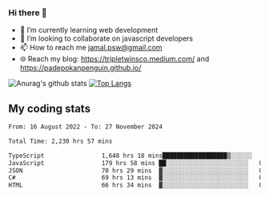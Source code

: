 ### Hi there 👋

<!--
**padepokanpenguin/padepokanpenguin** is a ✨ _special_ ✨ repository because its `README.md` (this file) appears on your GitHub profile.
-->

- 🌱 I’m currently learning  web development
- 👯 I’m looking to collaborate on javascript developers
- 📫 How to reach me jamal.psw@gmail.com
- 🌐 Reach my blog:
   https://tripletwinsco.medium.com/ and
   https://padepokanpenguin.github.io/

![Anurag's github stats](https://github-readme-stats.vercel.app/api?username=padepokanpenguin&count_private=true&disable_animations=false&show_icons=true&theme=default)
[![Top Langs](https://github-readme-stats.vercel.app/api/top-langs/?username=padepokanpenguin&theme=default&layout=compact)](https://github.com/padepokanpenguin)

## My coding stats

<!--START_SECTION:waka-->

```txt
From: 16 August 2022 - To: 27 November 2024

Total Time: 2,230 hrs 57 mins

TypeScript                1,648 hrs 18 mins██████████████████▒░░░░░░   73.88 %
JavaScript                179 hrs 58 mins ██░░░░░░░░░░░░░░░░░░░░░░░   08.07 %
JSON                      70 hrs 29 mins  ▓░░░░░░░░░░░░░░░░░░░░░░░░   03.16 %
C#                        69 hrs 13 mins  ▓░░░░░░░░░░░░░░░░░░░░░░░░   03.10 %
HTML                      66 hrs 34 mins  ▓░░░░░░░░░░░░░░░░░░░░░░░░   02.98 %
```

<!--END_SECTION:waka-->


